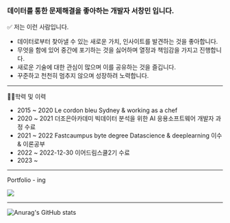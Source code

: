 ### 데이터를 통한 문제해결을 좋아하는 개발자 서창민 입니다. 

✅ 저는 이런 사람입니다.
- 데이터로부터 찾아낼 수 있는 새로운 가치, 인사이트를 발견하는 것을 좋아합니다.
- 무엇을 함에 있어 중간에 포기하는 것을 싫어하며 열정과 책임감을 가지고 진행합니다.
- 새로운 기술에 대한 관심이 많으며 이를 공유하는 것을 즐깁니다.
- 꾸준하고 천천히 멈추지 않으며 성장하려 노력합니다.
------

👨‍🎓학력 및 이력
- 2015 ~ 2020 Le cordon bleu Sydney & working as a chef
- 2020 ~ 2021 더조은아카데미 빅데이터 분석을 위한 AI 응용소프트웨어 개발자 과정 수료
- 2021 ~ 2022 Fastcaumpus byte degree Datascience & deeplearning 이수 & 이론공부 
- 2022 ~ 2022-12-30 이어드림스쿨2기 수료
- 2023 ~ 

-----

Portfolio -  ing  
<p><a href="https://0229cm.oopy.io" target="_blank"><img src="https://img.shields.io/badge/Notion-%23000000.svg?style=for-the-badge&logo=notion&logoColor=white"/></a></p>


-----

![Anurag's GitHub stats](https://github-readme-stats.vercel.app/api?username=0229cm&show_icons=true&theme=merko)
<!--
**0229cm/0229cm** is a ✨ _special_ ✨ repository because its `README.md` (this file) appears on your GitHub profile.

Here are some ideas to get you started:

- 🔭 I’m currently working on ...
- 🌱 I’m currently learning ...
- 👯 I’m looking to collaborate on ...
- 🤔 I’m looking for help with ...
- 💬 Ask me about ...
- 📫 How to reach me: ...
- 😄 Pronouns: ...
- ⚡ Fun fact: ...
-->
